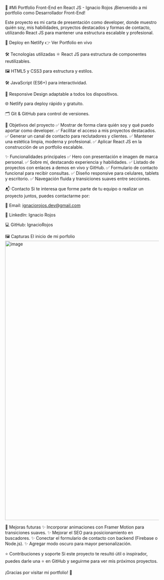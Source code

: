 🌟 #Mi Portfolio Front-End en React JS - Ignacio Rojos
¡Bienvenido a mi portfolio como Desarrollador Front-End!

Este proyecto es mi carta de presentación como developer, donde muestro quién soy, mis habilidades, proyectos destacados y formas de contacto, utilizando React JS para mantener una estructura escalable y profesional.

🚀 Deploy en Netlify
👉 Ver Portfolio en vivo


🛠️ Tecnologías utilizadas
⚛️ React JS para estructura de componentes reutilizables.

🖼️ HTML5 y CSS3 para estructura y estilos.

🛠️ JavaScript (ES6+) para interactividad.

📱 Responsive Design adaptable a todos los dispositivos.

🌐 Netlify para deploy rápido y gratuito.

🗂️ Git & GitHub para control de versiones.

🎯 Objetivos del proyecto
✅ Mostrar de forma clara quién soy y qué puedo aportar como developer.
✅ Facilitar el acceso a mis proyectos destacados.
✅ Generar un canal de contacto para reclutadores y clientes.
✅ Mantener una estética limpia, moderna y profesional.
✅ Aplicar React JS en la construcción de un portfolio escalable.

✨ Funcionalidades principales
✅ Hero con presentación e imagen de marca personal.
✅ Sobre mí, destacando experiencia y habilidades.
✅ Listado de proyectos con enlaces a demos en vivo y GitHub.
✅ Formulario de contacto funcional para recibir consultas.
✅ Diseño responsive para celulares, tablets y escritorio.
✅ Navegación fluida y transiciones suaves entre secciones.

📬 Contacto
Si te interesa que forme parte de tu equipo o realizar un proyecto juntos, puedes contactarme por:

📧 Email: ignaciorojos.dev@gmail.com

💼 LinkedIn: Ignacio Rojos

💻 GitHub: IgnacioRojos

🖼️ Capturas
El inicio de mi porfolio <img width="1900" height="911" alt="image" src="https://github.com/user-attachments/assets/d6fc6957-49bb-411f-b8b0-70aabf823ca3" />

🔮 Mejoras futuras
✨ Incorporar animaciones con Framer Motion para transiciones suaves.
✨ Mejorar el SEO para posicionamiento en buscadores.
✨ Conectar el formulario de contacto con backend (Firebase o Node.js).
✨ Agregar modo oscuro para mayor personalización.

⭐ Contribuciones y soporte
Si este proyecto te resultó útil o inspirador, puedes darle una ⭐ en GitHub y seguirme para ver mis próximos proyectos.

¡Gracias por visitar mi portfolio! 🚀
